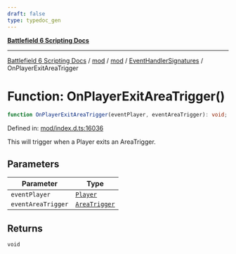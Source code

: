 ```yaml
---
draft: false
type: typedoc_gen
---
```


[**Battlefield 6 Scripting Docs**](../../../../_index.md)

***

[Battlefield 6 Scripting Docs](../../../../_index.md) / [mod](../../../_index.md) / [mod](../../_index.md) / [EventHandlerSignatures](../_index.md) / OnPlayerExitAreaTrigger

# Function: OnPlayerExitAreaTrigger()

```ts
function OnPlayerExitAreaTrigger(eventPlayer, eventAreaTrigger): void;
```

Defined in: [mod/index.d.ts:16036](https://github.com/battlefield-portal-community/portal-docs/blob/ff09b2690670f74de7e97198022e5a97ff1161ff/generators/santiago/mod/index.d.ts#L16036)

This will trigger when a Player exits an AreaTrigger.

## Parameters

| Parameter | Type |
| ------ | ------ |
| `eventPlayer` | [`Player`](../../Player/_index.md) |
| `eventAreaTrigger` | [`AreaTrigger`](../../AreaTrigger/_index.md) |

## Returns

`void`
